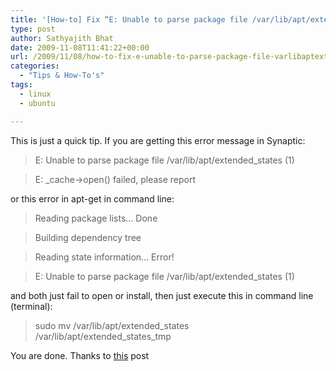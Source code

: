 ```yaml
---
title: '[How-to] Fix “E: Unable to parse package file /var/lib/apt/extended_states (1)”  error in Synaptic or apt-get'
type: post
author: Sathyajith Bhat
date: 2009-11-08T11:41:22+00:00
url: /2009/11/08/how-to-fix-e-unable-to-parse-package-file-varlibaptextended_states-1-error-in-synaptic-or-apt-get/
categories:
  - "Tips & How-To's"
tags:
  - linux
  - ubuntu

---
```

This is just a quick tip. If you are getting this error message in Synaptic:

> E: Unable to parse package file /var/lib/apt/extended_states (1)
  
> E: _cache->open() failed, please report

or this error in apt-get in command line:

> Reading package lists&#8230; Done
  
> Building dependency tree
  
> Reading state information&#8230; Error!
  
> E: Unable to parse package file /var/lib/apt/extended_states (1)

and both just fail to open or install, then just execute this in command line (terminal):

> sudo mv /var/lib/apt/extended\_states /var/lib/apt/extended\_states_tmp

You are done. Thanks to [this][1] post

 [1]: https://ubuntuforums.org/showthread.php?t=724916
